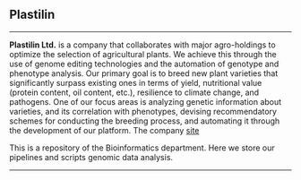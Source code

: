 ## Plastilin

---
**Plastilin Ltd.** is a company that collaborates with major agro-holdings to optimize the selection of agricultural plants. We achieve this through the use of genome editing technologies and the automation of genotype and phenotype analysis. Our primary goal is to breed new plant varieties that significantly surpass existing ones in terms of yield, nutritional value (protein content, oil content, etc.), resilience to climate change, and pathogens. One of our focus areas is analyzing genetic information about varieties, and its correlation with phenotypes, devising recommendatory schemes for conducting the breeding process, and automating it through the development of our platform.
The company [site](https://plastilin.team/)

This is a repository of the Bioinformatics department. Here we store our pipelines and scripts genomic data analysis. 

---
